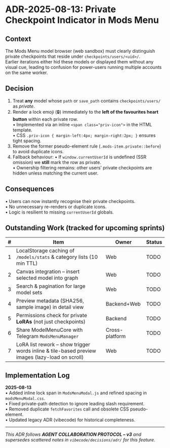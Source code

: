 # ADR-2025-08-13: Private Checkpoint Indicator in Mods Menu

## Context

The Mods Menu model browser (web sandbox) must clearly distinguish private checkpoints that reside under `checkpoints/users/<uid>/`.  
Earlier iterations either hid these models or displayed them without any visual cue, leading to confusion for power-users running multiple accounts on the same worker.

## Decision

1. Treat **any** model whose `path` or `save_path` contains `checkpoints/users/` as *private*.
2. Render a lock emoji (🔒) immediately to the **left of the favourites heart button** within each private row.  
   • Implemented via an inline `<span class="priv-icon">` in the HTML template.  
   • CSS `.priv-icon { margin-left:4px; margin-right:2px; }` ensures tight spacing.
3. Remove the former pseudo-element rule (`.mods-item.private::before`) to avoid duplicate icons.
4. Fallback behaviour:
   • If `window.currentUserId` is undefined (SSR omission) we **still** mark the row as private.  
   • Ownership filtering remains: other users’ private checkpoints are hidden unless matching the current user.

## Consequences

• Users can now instantly recognise their private checkpoints.  
• No unnecessary re-renders or duplicate icons.  
• Logic is resilient to missing `currentUserId` globals.

## Outstanding Work (tracked for upcoming sprints)

| # | Item | Owner | Status |
|---|------|-------|--------|
| 1 | LocalStorage caching of `/models/stats` & category lists (10 min TTL) | Web | TODO |
| 2 | Canvas integration – insert selected model into graph | Web | TODO |
| 3 | Search & pagination for large model sets | Web | TODO |
| 4 | Preview metadata (SHA256, sample image) in detail view | Backend+Web | TODO |
| 5 | Permissions check for private **LoRAs** (not just checkpoints) | Backend | TODO |
| 6 | Share ModelMenuCore with Telegram `ModsMenuManager` | Cross-platform | TODO |
| 7 | LoRA list rework – show trigger words inline & tile-based preview images (lazy-load on scroll) | Web | TODO |

## Implementation Log

**2025-08-13**  
• Added inline lock span in `ModsMenuModal.js` and refined spacing in `modsMenuModal.css`.  
• Fixed private-path detection to ignore leading slash requirement.  
• Removed duplicate `fetchFavorites` call and obsolete CSS pseudo-element.  
• Updated legacy ADR (vibecode) for historical completeness.

---
_This ADR follows **AGENT COLLABORATION PROTOCOL – v3** and supersedes scattered notes in `vibecode/decisions/adr/` for this feature._
